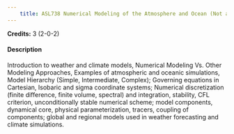 ```yaml
---
    title: ASL738 Numerical Modeling of the Atmosphere and Ocean (Not allowed for - Any program other than AST and ASZ)
---
```

**Credits:** 3 (2-0-2)



#### Description 
Introduction to weather and climate models, Numerical Modeling Vs. Other Modeling Approaches, Examples of atmospheric and oceanic simulations, Model Hierarchy (Simple, Intermediate, Complex); Governing equations in Cartesian, Isobaric and sigma coordinate systems; Numerical discretization (finite difference, finite volume, spectral) and integration, stability, CFL criterion, unconditionally stable numerical scheme; model components, dynamical core, physical parameterization, tracers, coupling of components; global and regional models used in weather forecasting and climate simulations.